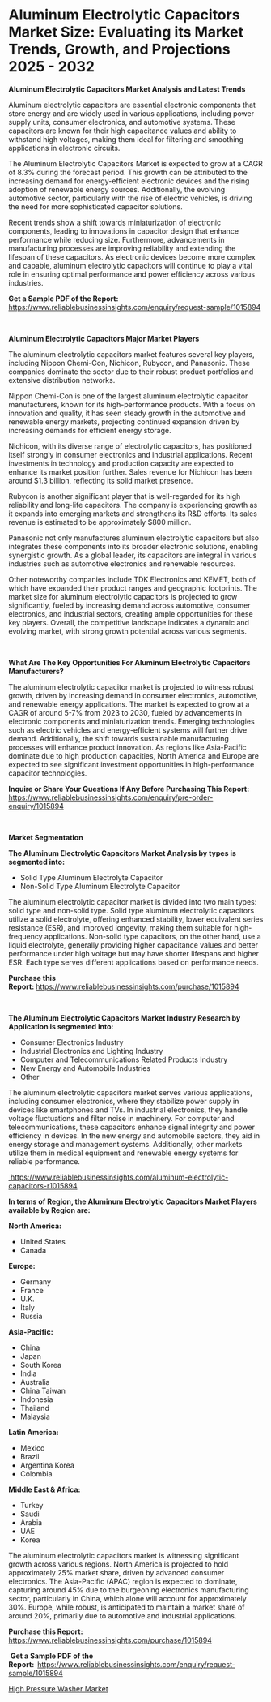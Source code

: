 <p><h1>Aluminum Electrolytic Capacitors Market Size: Evaluating its Market Trends, Growth, and Projections 2025 - 2032</h1></p><p><strong>Aluminum Electrolytic Capacitors Market Analysis and Latest Trends</strong></p>
<p><p>Aluminum electrolytic capacitors are essential electronic components that store energy and are widely used in various applications, including power supply units, consumer electronics, and automotive systems. These capacitors are known for their high capacitance values and ability to withstand high voltages, making them ideal for filtering and smoothing applications in electronic circuits.</p><p>The Aluminum Electrolytic Capacitors Market is expected to grow at a CAGR of 8.3% during the forecast period. This growth can be attributed to the increasing demand for energy-efficient electronic devices and the rising adoption of renewable energy sources. Additionally, the evolving automotive sector, particularly with the rise of electric vehicles, is driving the need for more sophisticated capacitor solutions. </p><p>Recent trends show a shift towards miniaturization of electronic components, leading to innovations in capacitor design that enhance performance while reducing size. Furthermore, advancements in manufacturing processes are improving reliability and extending the lifespan of these capacitors. As electronic devices become more complex and capable, aluminum electrolytic capacitors will continue to play a vital role in ensuring optimal performance and power efficiency across various industries.</p></p>
<p><strong>Get a Sample PDF of the Report:&nbsp;</strong> <a href="https://www.reliablebusinessinsights.com/enquiry/request-sample/1015894?utm_campaign=2099&utm_medium=2&utm_source=Github&utm_content=ia&utm_term=16022025&utm_id=aluminum-electrolytic-capacitors">https://www.reliablebusinessinsights.com/enquiry/request-sample/1015894</a></p>
<p>&nbsp;</p>
<p><strong>Aluminum Electrolytic Capacitors Major Market Players</strong></p>
<p><p>The aluminum electrolytic capacitors market features several key players, including Nippon Chemi-Con, Nichicon, Rubycon, and Panasonic. These companies dominate the sector due to their robust product portfolios and extensive distribution networks.</p><p>Nippon Chemi-Con is one of the largest aluminum electrolytic capacitor manufacturers, known for its high-performance products. With a focus on innovation and quality, it has seen steady growth in the automotive and renewable energy markets, projecting continued expansion driven by increasing demands for efficient energy storage.</p><p>Nichicon, with its diverse range of electrolytic capacitors, has positioned itself strongly in consumer electronics and industrial applications. Recent investments in technology and production capacity are expected to enhance its market position further. Sales revenue for Nichicon has been around $1.3 billion, reflecting its solid market presence.</p><p>Rubycon is another significant player that is well-regarded for its high reliability and long-life capacitors. The company is experiencing growth as it expands into emerging markets and strengthens its R&D efforts. Its sales revenue is estimated to be approximately $800 million.</p><p>Panasonic not only manufactures aluminum electrolytic capacitors but also integrates these components into its broader electronic solutions, enabling synergistic growth. As a global leader, its capacitors are integral in various industries such as automotive electronics and renewable resources.</p><p>Other noteworthy companies include TDK Electronics and KEMET, both of which have expanded their product ranges and geographic footprints. The market size for aluminum electrolytic capacitors is projected to grow significantly, fueled by increasing demand across automotive, consumer electronics, and industrial sectors, creating ample opportunities for these key players. Overall, the competitive landscape indicates a dynamic and evolving market, with strong growth potential across various segments.</p></p>
<p>&nbsp;</p>
<p><strong>What Are The Key Opportunities For Aluminum Electrolytic Capacitors Manufacturers?</strong></p>
<p><p>The aluminum electrolytic capacitor market is projected to witness robust growth, driven by increasing demand in consumer electronics, automotive, and renewable energy applications. The market is expected to grow at a CAGR of around 5-7% from 2023 to 2030, fueled by advancements in electronic components and miniaturization trends. Emerging technologies such as electric vehicles and energy-efficient systems will further drive demand. Additionally, the shift towards sustainable manufacturing processes will enhance product innovation. As regions like Asia-Pacific dominate due to high production capacities, North America and Europe are expected to see significant investment opportunities in high-performance capacitor technologies.</p></p>
<p><strong>Inquire or Share Your Questions If Any Before Purchasing This Report:</strong> <a href="https://www.reliablebusinessinsights.com/enquiry/pre-order-enquiry/1015894?utm_campaign=2099&utm_medium=2&utm_source=Github&utm_content=ia&utm_term=16022025&utm_id=aluminum-electrolytic-capacitors">https://www.reliablebusinessinsights.com/enquiry/pre-order-enquiry/1015894</a></p>
<p>&nbsp;</p>
<p><strong>Market Segmentation</strong></p>
<p><strong>The Aluminum Electrolytic Capacitors Market Analysis by types is segmented into:</strong></p>
<p><ul><li>Solid Type Aluminum Electrolyte Capacitor</li><li>Non-Solid Type Aluminum Electrolyte Capacitor</li></ul></p>
<p><p>The aluminum electrolytic capacitor market is divided into two main types: solid type and non-solid type. Solid type aluminum electrolytic capacitors utilize a solid electrolyte, offering enhanced stability, lower equivalent series resistance (ESR), and improved longevity, making them suitable for high-frequency applications. Non-solid type capacitors, on the other hand, use a liquid electrolyte, generally providing higher capacitance values and better performance under high voltage but may have shorter lifespans and higher ESR. Each type serves different applications based on performance needs.</p></p>
<p><strong>Purchase this Report:&nbsp;</strong><a href="https://www.reliablebusinessinsights.com/purchase/1015894?utm_campaign=2099&utm_medium=2&utm_source=Github&utm_content=ia&utm_term=16022025&utm_id=aluminum-electrolytic-capacitors">https://www.reliablebusinessinsights.com/purchase/1015894</a></p>
<p>&nbsp;</p>
<p><strong>The Aluminum Electrolytic Capacitors Market Industry Research by Application is segmented into:</strong></p>
<p><ul><li>Consumer Electronics Industry</li><li>Industrial Electronics and Lighting Industry</li><li>Computer and Telecommunications Related Products Industry</li><li>New Energy and Automobile Industries</li><li>Other</li></ul></p>
<p><p>The aluminum electrolytic capacitors market serves various applications, including consumer electronics, where they stabilize power supply in devices like smartphones and TVs. In industrial electronics, they handle voltage fluctuations and filter noise in machinery. For computer and telecommunications, these capacitors enhance signal integrity and power efficiency in devices. In the new energy and automobile sectors, they aid in energy storage and management systems. Additionally, other markets utilize them in medical equipment and renewable energy systems for reliable performance.</p></p>
<p><a href="https://www.reliablebusinessinsights.com/aluminum-electrolytic-capacitors-r1015894?utm_campaign=2099&utm_medium=2&utm_source=Github&utm_content=ia&utm_term=16022025&utm_id=aluminum-electrolytic-capacitors">&nbsp;https://www.reliablebusinessinsights.com/aluminum-electrolytic-capacitors-r1015894</a></p>
<p><strong>In terms of Region, the Aluminum Electrolytic Capacitors Market Players available by Region are:</strong></p>
<p>
    <p> <strong> North America: </strong>
        <ul>
            <li>United States</li>
            <li>Canada</li>
        </ul>
        </p> 
    <p> <strong> Europe: </strong>
        <ul>
            <li>Germany</li>
            <li>France</li>
            <li>U.K.</li>
            <li>Italy</li>
            <li>Russia</li>
        </ul>
        </p> 
    <p> <strong> Asia-Pacific: </strong>
        <ul>
            <li>China</li>
            <li>Japan</li>
            <li>South Korea</li>
            <li>India</li>
            <li>Australia</li>
            <li>China Taiwan</li>
            <li>Indonesia</li>
            <li>Thailand</li>
            <li>Malaysia</li>
        </ul>
        </p> 
    <p> <strong> Latin America: </strong>
        <ul>
            <li>Mexico</li>
            <li>Brazil</li>
            <li>Argentina Korea</li>
            <li>Colombia</li>
        </ul>
        </p> 
    <p> <strong> Middle East & Africa: </strong>
        <ul>
            <li>Turkey</li>
            <li>Saudi</li>
            <li>Arabia</li>
            <li>UAE</li>
            <li>Korea</li>
        </ul>
    </p>
    </p>
<p><p>The aluminum electrolytic capacitors market is witnessing significant growth across various regions. North America is projected to hold approximately 25% market share, driven by advanced consumer electronics. The Asia-Pacific (APAC) region is expected to dominate, capturing around 45% due to the burgeoning electronics manufacturing sector, particularly in China, which alone will account for approximately 30%. Europe, while robust, is anticipated to maintain a market share of around 20%, primarily due to automotive and industrial applications.</p></p>
<p><strong>Purchase this Report: </strong><a href="https://www.reliablebusinessinsights.com/purchase/1015894?utm_campaign=2099&utm_medium=2&utm_source=Github&utm_content=ia&utm_term=16022025&utm_id=aluminum-electrolytic-capacitors">https://www.reliablebusinessinsights.com/purchase/1015894</a></p>
<p>&nbsp;<strong>Get a Sample PDF of the Report:&nbsp;&nbsp;</strong><a href="https://www.reliablebusinessinsights.com/enquiry/request-sample/1015894?utm_campaign=2099&utm_medium=2&utm_source=Github&utm_content=ia&utm_term=16022025&utm_id=aluminum-electrolytic-capacitors">https://www.reliablebusinessinsights.com/enquiry/request-sample/1015894</a></p>
<p><strong></strong></p>
<p><p><a href="https://github.com/NargisHussain432/Market-Research-Report-List-1/blob/main/high-pressure-washer-market.md?utm_campaign=2099&utm_medium=2&utm_source=Github&utm_content=ia&utm_term=16022025&utm_id=aluminum-electrolytic-capacitors">High Pressure Washer Market</a></p></p>